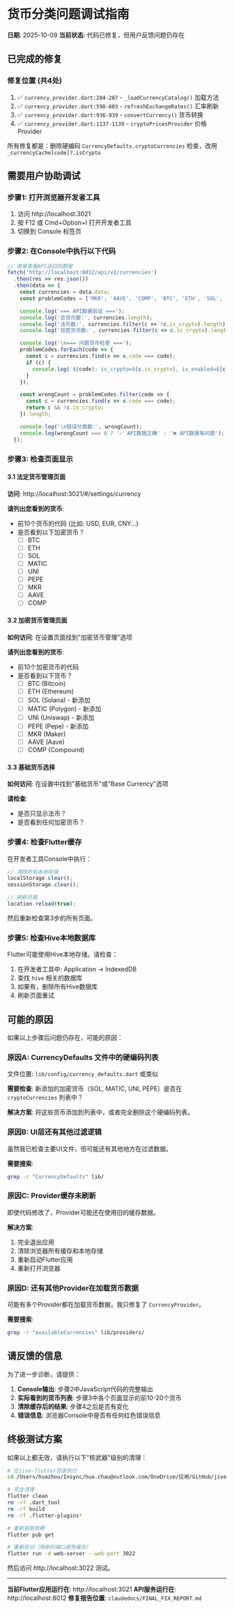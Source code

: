 # 货币分类问题调试指南

**日期**: 2025-10-09
**当前状态**: 代码已修复，但用户反馈问题仍存在

## 已完成的修复

### 修复位置 (共4处)

1. ✅ `currency_provider.dart:284-287` - `_loadCurrencyCatalog()` 加载方法
2. ✅ `currency_provider.dart:598-603` - `refreshExchangeRates()` 汇率刷新
3. ✅ `currency_provider.dart:936-939` - `convertCurrency()` 货币转换
4. ✅ `currency_provider.dart:1137-1139` - `cryptoPricesProvider` 价格Provider

所有修复都是：删除硬编码 `CurrencyDefaults.cryptoCurrencies` 检查，改用 `_currencyCache[code]?.isCrypto`

## 需要用户协助调试

### 步骤1: 打开浏览器开发者工具

1. 访问 http://localhost:3021
2. 按 F12 或 Cmd+Option+I 打开开发者工具
3. 切换到 Console 标签页

### 步骤2: 在Console中执行以下代码

```javascript
// 直接查看API返回的数据
fetch('http://localhost:8012/api/v1/currencies')
  .then(res => res.json())
  .then(data => {
    const currencies = data.data;
    const problemCodes = ['MKR', 'AAVE', 'COMP', 'BTC', 'ETH', 'SOL', 'MATIC', 'UNI', 'PEPE'];

    console.log('=== API数据验证 ===');
    console.log('总货币数:', currencies.length);
    console.log('法币数:', currencies.filter(c => !c.is_crypto).length);
    console.log('加密货币数:', currencies.filter(c => c.is_crypto).length);

    console.log('\n=== 问题货币检查 ===');
    problemCodes.forEach(code => {
      const c = currencies.find(x => x.code === code);
      if (c) {
        console.log(`${code}: is_crypto=${c.is_crypto}, is_enabled=${c.is_enabled}`);
      }
    });

    const wrongCount = problemCodes.filter(code => {
      const c = currencies.find(x => x.code === code);
      return c && !c.is_crypto;
    }).length;

    console.log('\n错误分类数:', wrongCount);
    console.log(wrongCount === 0 ? '✅ API数据正确' : '❌ API数据有问题');
  });
```

### 步骤3: 检查页面显示

#### 3.1 法定货币管理页面

**访问**: http://localhost:3021/#/settings/currency

**请列出您看到的货币**:
- 前10个货币的代码 (比如: USD, EUR, CNY...)
- 是否看到以下加密货币？
  - [ ] BTC
  - [ ] ETH
  - [ ] SOL
  - [ ] MATIC
  - [ ] UNI
  - [ ] PEPE
  - [ ] MKR
  - [ ] AAVE
  - [ ] COMP

#### 3.2 加密货币管理页面

**如何访问**: 在设置页面找到"加密货币管理"选项

**请列出您看到的货币**:
- 前10个加密货币的代码
- 是否看到以下货币？
  - [ ] BTC (Bitcoin)
  - [ ] ETH (Ethereum)
  - [ ] SOL (Solana) - 新添加
  - [ ] MATIC (Polygon) - 新添加
  - [ ] UNI (Uniswap) - 新添加
  - [ ] PEPE (Pepe) - 新添加
  - [ ] MKR (Maker)
  - [ ] AAVE (Aave)
  - [ ] COMP (Compound)

#### 3.3 基础货币选择

**如何访问**: 在设置中找到"基础货币"或"Base Currency"选项

**请检查**:
- 是否只显示法币？
- 是否看到任何加密货币？

### 步骤4: 检查Flutter缓存

在开发者工具Console中执行：

```javascript
// 清除所有本地存储
localStorage.clear();
sessionStorage.clear();

// 刷新页面
location.reload(true);
```

然后重新检查第3步的所有页面。

### 步骤5: 检查Hive本地数据库

Flutter可能使用Hive本地存储。请检查：

1. 在开发者工具中: Application → IndexedDB
2. 查找 `hive` 相关的数据库
3. 如果有，删除所有Hive数据库
4. 刷新页面重试

## 可能的原因

如果以上步骤后问题仍存在，可能的原因：

### 原因A: CurrencyDefaults 文件中的硬编码列表

文件位置: `lib/config/currency_defaults.dart` 或类似

**需要检查**: 新添加的加密货币（SOL, MATIC, UNI, PEPE）是否在 `cryptoCurrencies` 列表中？

**解决方案**: 将这些货币添加到列表中，或者完全删除这个硬编码列表。

### 原因B: UI层还有其他过滤逻辑

虽然我已检查主要UI文件，但可能还有其他地方在过滤数据。

**需要搜索**:
```bash
grep -r "CurrencyDefaults" lib/
```

### 原因C: Provider缓存未刷新

即使代码修改了，Provider可能还在使用旧的缓存数据。

**解决方案**:
1. 完全退出应用
2. 清除浏览器所有缓存和本地存储
3. 重新启动Flutter应用
4. 重新打开浏览器

### 原因D: 还有其他Provider在加载货币数据

可能有多个Provider都在加载货币数据，我只修复了 `CurrencyProvider`。

**需要搜索**:
```bash
grep -r "availableCurrencies" lib/providers/
```

## 请反馈的信息

为了进一步诊断，请提供：

1. **Console输出**: 步骤2中JavaScript代码的完整输出
2. **实际看到的货币列表**: 步骤3中各个页面显示的前10-20个货币
3. **清除缓存后的结果**: 步骤4之后是否有变化
4. **错误信息**: 浏览器Console中是否有任何红色错误信息

## 终极测试方案

如果以上都无效，请执行以下"核武器"级别的清理：

```bash
# 在jive-flutter目录执行
cd /Users/huazhou/Insync/hua.chau@outlook.com/OneDrive/应用/GitHub/jive-flutter-rust/jive-flutter

# 完全清理
flutter clean
rm -rf .dart_tool
rm -rf build
rm -rf .flutter-plugins*

# 重新获取依赖
flutter pub get

# 重新启动（用新的端口避免缓存）
flutter run -d web-server --web-port 3022
```

然后访问 http://localhost:3022 测试。

---

**当前Flutter应用运行在**: http://localhost:3021
**API服务运行在**: http://localhost:8012
**修复报告位置**: `claudedocs/FINAL_FIX_REPORT.md`
